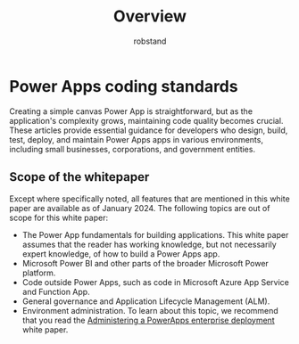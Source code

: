 ﻿---
title: Overview
description: Overview
ms.date: 04/26/2024
ms.topic: guidance
ms.service: powerapps
author: robstand
ms.author: rstand
---

# Power Apps coding standards

Creating a simple canvas Power App is straightforward, but as the application's complexity grows, maintaining code quality becomes crucial. These articles provide essential guidance for developers who design, build, test, deploy, and maintain Power Apps apps in various environments, including small businesses, corporations, and government entities.

 
## Scope of the whitepaper

Except where specifically noted, all features that are mentioned in this white paper are available as of January 2024. The following topics are out of scope for this white paper:

- The Power App fundamentals for building applications. This white paper assumes that the reader has working knowledge, but not necessarily expert knowledge, of how to build a Power Apps app. 
- Microsoft Power BI and other parts of the broader Microsoft Power platform.
- Code outside Power Apps, such as code in Microsoft Azure App Service and Function App.
- General governance and Application Lifecycle Management (ALM).
- Environment administration. To learn about this topic, we recommend that you read the [Administering a PowerApps enterprise deployment](/powerapps/administrator/admin-powerapps-enterprise-deployment) white paper.


